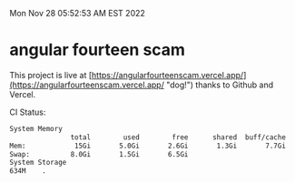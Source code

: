 Mon Nov 28 05:52:53 AM EST 2022

# angular fourteen scam


This project is live at [https://angularfourteenscam.vercel.app/](https://angularfourteenscam.vercel.app/ "dog!") thanks to Github and Vercel.

CI Status: 

```bash
System Memory
               total        used        free      shared  buff/cache   available
Mem:            15Gi       5.0Gi       2.6Gi       1.3Gi       7.7Gi       8.6Gi
Swap:          8.0Gi       1.5Gi       6.5Gi
System Storage
634M	.
```
